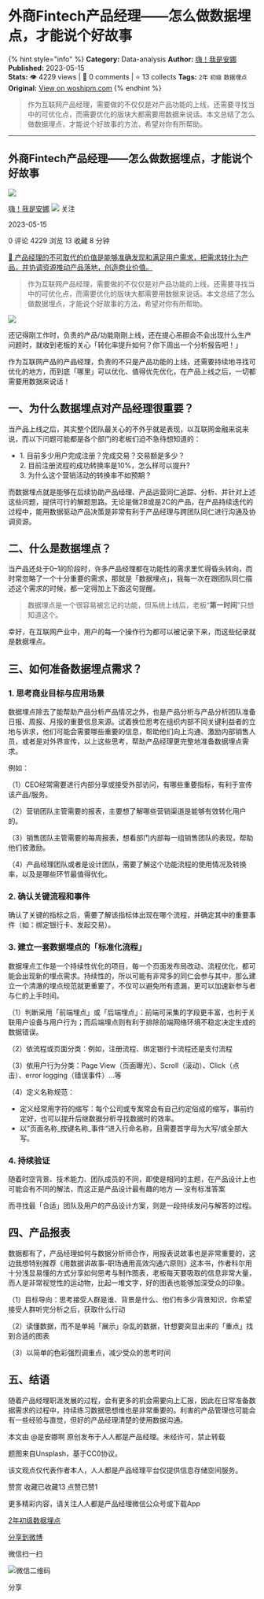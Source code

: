 # 外商Fintech产品经理——怎么做数据埋点，才能说个好故事
{% hint style="info" %}
**Category:** Data-analysis
**Author:** [嗨！我是安娜](https://www.woshipm.com/u/1191783)
**Published:** 2023-05-15  
**Stats:** 👁️ 4229 views | 💬 0 comments | ⭐ 13 collects
**Tags:** `2年` `初级` `数据埋点`
**Original:** [View on woshipm.com](https://www.woshipm.com/data-analysis/5825128.html)
{% endhint %}
> 作为互联网产品经理，需要做的不仅仅是对产品功能的上线，还需要寻找当中的可优化点，而需要优化的版块大都需要用数据来说话。本文总结了怎么做数据埋点，才能说个好故事的方法，希望对你有所帮助。

---

## 外商Fintech产品经理——怎么做数据埋点，才能说个好故事

[![](https://static.woshipm.com/view/woshipm_api_def_20230409205418_2761.jpg?imageView2/1/w/72/h/72/q/100)](https://www.woshipm.com/u/1191783)

[嗨！我是安娜](https://www.woshipm.com/u/1191783) ![](https://static.woshipm.com/tag/1101_1@2x.png) 关注

2023-05-15

0 评论 4229 浏览 13 收藏 8 分钟

[🔗 产品经理的不可取代的价值是能够准确发现和满足用户需求，把需求转化为产品，并协调资源推动产品落地，创造商业价值。](https://ke.qidianla.com/courses/90pm)

> 作为互联网产品经理，需要做的不仅仅是对产品功能的上线，还需要寻找当中的可优化点，而需要优化的版块大都需要用数据来说话。本文总结了怎么做数据埋点，才能说个好故事的方法，希望对你有所帮助。

![](https://image.woshipm.com/2023/05/06/cf506692-ec01-11ed-bbb6-00163e0b5ff3.jpg)

还记得刚工作时，负责的产品/功能刚刚上线，还在提心吊胆会不会出现什么生产问题时，就收到老板的关心「转化率提升如何？你下周出一个分析报告吧！」

作为互联网产品的产品经理，负责的不只是产品功能的上线，还需要持续地寻找可优化的地方，而到底「哪里」可以优化、值得优先优化，在产品上线之后，一切都需要用数据来说话！

## 一、为什么数据埋点对产品经理很重要？

当产品上线之后，其实整个团队最关心的不外乎就是表现，以互联网金融来说来说，而以下问题可能都是各个部门的老板们迫不急待想知道的：

*   1\. 目前多少用户完成注册？完成交易？交易额是多少？  
    2\. 目前注册流程的成功转换率是10%，怎么样可以提升?  
    3\. 为什么这个营销活动的转换率不如预期？

而数据埋点就是能够在后续协助产品经理、产品运营同仁追踪、分析、并针对上述这些问题，提供可行的解题思路。无论是做2B或是2C的产品，在产品持续迭代的过程中，能用数据驱动产品决策是非常有利于产品经理与跨团队同仁进行沟通及协调资源。

## 二、什么是数据埋点？

当产品还处于0–1的阶段时，许多产品经理都在功能性的需求里忙得昏头转向，而时常忽略了一个十分重要的需求，那就是「数据埋点」，我每一次在跟团队同仁描述这个需求的时候，都一定得加上下面这句提醒。

> 数据埋点是一个很容易被忘记的功能，但系统上线后，老板“**第一时间**”只想知道这个。

幸好，在互联网产业中，用户的每一个操作行为都可以被记录下来，而这些纪录就是数据埋点。

## 三、如何准备数据埋点需求？

### 1\. 思考商业目标与应用场景

数据埋点除去了能帮助产品分析产品情况之外，也是产品分析与产品分析团队准备日报、周报、月报的重要信息来源。试着换位思考在组织内部不同关键利益者的立地与诉求，他们可能会需要哪些重要的信息，帮助他们向上沟通、激励内部销售人员，或者是对外界宣传，以上这些思考，帮助产品经理更完整地准备数据埋点需求。

例如：

（1）CEO经常需要进行内部分享或接受外部访问，有哪些重要指标，有利于宣传该产品/服务。

（2）营销团队主管需要的报表，主要想了解哪些营销渠道是能够有效转化用户的。

（3）销售团队主管需要的每周报表，想看部门内部每一组销售团队的表现，帮助他们彼激励。

（4）产品经理团队或者是设计团队，需要了解这个功能流程的使用情况及转换率，以及是哪些环节最值得优化。

### 2\. 确认关键流程和事件

确认了关键的指标之后，需要了解该指标体出现在哪个流程，并确定其中的重要事件（如：绑定银行卡、发起交易）。

### 3\. 建立一套数据埋点的「标准化流程」

数据埋点工作是一个持续性优化的项目，每一个页面发布局改动、流程优化，都可能会出现新的埋点需求。持续性的，所以可能有非常多的同仁会参与其中，那么建立一个清澈的埋点规范就更重要了，不仅可以避免所有遗漏，更可以加速新参与者与仁的上手时间。

（1）判断采用「前端埋点」或「后端埋点」：前端可采集的字段更丰富，也利于关联用户设备与用户行为；而后端埋点则有利于排除前端网络环境不稳定决定生成的数据错误。

（2）依流程或页面分类：例如，注册流程、绑定银行卡流程还是支付流程

（3）依用户行为分类：Page View（页面曝光）、Scroll（滚动）、Click（点击）、error logging（错误事件）…等

（4）定义名称规范：

*   定义经常用字符的缩写：每个公司或专案常会有自己约定俗成的缩写，事前约定好，也可以提升后继数据分析寻找数据时的效率。
*   以”页面名称\_按键名称\_事件“进入行命名称，且需要首字母为大写/或全部大写。

### 4\. 持续验证

随着时空背景、技术能力、团队成员的不同，即使是相同的主题，在产品设计上也可能会有不同的解法，而这正是产品设计最有趣的地方 — 没有标准答案

而寻找最「合适」团队及用户的产品设计方案，则是一段持续发问与解答的过程。

## 四、产品报表

数据都有了，产品经理如何与数据分析师合作，用报表说故事也是非常重要的，这边我想特别推荐《用数据讲故事-职场通用高效沟通六原则》这本书，作者科尔用十分浅显易懂的方式分享如何思考与制作图表，老板每天要吸取的信息非常大量，而人是非常视觉性的运动物，比起一堆文字，好的图表也能够加深受众的印象。

（1）目标导向：思考接受人群是谁、背景是什么、他们有多少背景知识，你希望接受人群听完分析之后，获取什么行动

（2）读懂数据，而不是单純「展示」杂乱的数据，针想要突显出来的「重点」找到合适的图表

（3）以简单的色彩强烈调重点，减少受众的思考时间

## 五、结语

随着产品经理职涯发展的过程，会有更多的机会需要向上汇报，因此在日常准备数据需求的过程中，持续练习数据思想维也是非常重要的。利害的产品管理也可能会有一些经验与直觉，但好的产品经理清楚的使用数据沟通。

本文由 @是安娜啊 原创发布于人人都是产品经理。未经许可，禁止转载

题图来自Unsplash，基于CC0协议。

该文观点仅代表作者本人，人人都是产品经理平台仅提供信息存储空间服务。

赞赏 收藏已收藏13 点赞已赞1

更多精彩内容，请关注人人都是产品经理微信公众号或下载App

[2年](https://www.woshipm.com/tag/2%e5%b9%b4)[初级](https://www.woshipm.com/tag/%e5%88%9d%e7%ba%a7)[数据埋点](https://www.woshipm.com/tag/%e6%95%b0%e6%8d%ae%e5%9f%8b%e7%82%b9)

[分享到微博](https://service.weibo.com/share/share.php?appkey=2775287854&title=外商Fintech产品经理——怎么做数据埋点，才能说个好故事&url=https://www.woshipm.com/data-analysis/5825128.html&pic=https://image.woshipm.com/2023/05/06/cf506692-ec01-11ed-bbb6-00163e0b5ff3.jpg)

微信扫一扫

![微信二维码](https://api.pwmqr.com/qrcode/create/?url=https://www.woshipm.com/data-analysis/5825128.html)

分享